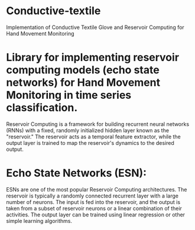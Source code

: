 # Conductive-textile
Implementation of Conductive Textile Glove and Reservoir Computing for Hand Movement Monitoring
# Library for implementing reservoir computing models (echo state networks) for Hand Movement Monitoring in time series classification. 
Reservoir Computing is a framework for building recurrent neural networks (RNNs) with a fixed, randomly initialized hidden layer known as the "reservoir." The reservoir acts as a temporal feature extractor, while the output layer is trained to map the reservoir's dynamics to the desired output.
# Echo State Networks (ESN): 
ESNs are one of the most popular Reservoir Computing architectures. The reservoir is typically a randomly connected recurrent layer with a large number of neurons. The input is fed into the reservoir, and the output is taken from a subset of reservoir neurons or a linear combination of their activities. The output layer can be trained using linear regression or other simple learning algorithms.
